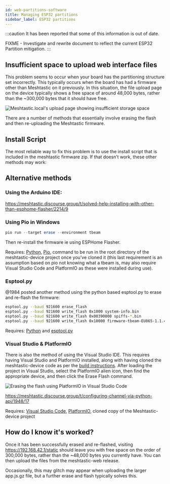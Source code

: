 ```yaml
---
id: web-partitions-software
title: Managing ESP32 partitions
sidebar_label: ESP32 partitions
---
```

:::caution
It has been reported that some of this information is out of date.

FIXME - Investigate and rewrite document to reflect the current ESP32 Partition mitigation.
:::

## Insufficient space to upload web interface files

This problem seems to occur when your board has the partitioning structure set incorrectly. This typically occurs when the board has had a firmware other than Meshtastic on it previously. In this situation, the file upload page on the device typically shows a free space of around 48,000 bytes, rather than the ~300,000 bytes that it should have free.

![Meshtastic.local's upload page showing insufficient storage space](/img/insufficient-space.png)

There are a number of methods that essentially involve erasing the flash and then re-uploading the Meshtastic firmware.

## Install Script

The most reliable way to fix this problem is to use the install script that is included in the meshtastic firmware zip. If that doesn’t work, these other methods may work:

## Alternative methods

### Using the Arduino IDE:

https://meshtastic.discourse.group/t/solved-help-installing-with-other-than-esphome-flasher/2214/9

### Using Pio in Windows
```powershell
pio run --target erase --environment tbeam
```
Then re-install the firmware ie using ESPHome Flasher.

Requires: [Python](https://www.python.org/), [Pio](https://pypi.org/project/pio/), command to be run in the root directory of the meshtastic-device project once you’ve cloned it (this last requirement is an assumption based on pio not knowing what a tbeam is, may also require Visual Studio Code and PlatformIO as these were installed during use).

### Esptool.py
@1984 posted another method using the python based esptool.py to erase and re-flash the firmware:
```bash
esptool.py --baud 921600 erase_flash
esptool.py --baud 921600 write_flash 0x1000 system-info.bin
esptool.py --baud 921600 write_flash 0x00390000 spiffs-*.bin
esptool.py --baud 921600 write_flash 0x10000 firmware-tbeam-EU865-1.1.42.bin
```

Requires: [Python](https://www.python.org/) and [esptool.py](https://github.com/espressif/esptool)

### Visual Studio & PlatformIO
There is also the method of using the Visual Studio IDE. This requires having Visual Studio and PlatformIO installed, along with having cloned the meshtastic-device code as per the [build instructions](/docs/software/other/build-instructions). After loading the project in Visual Studio, select the PlatformIO alien icon, then find the appropriate device, and then click the Erase Flash command.

![Erasing the flash using PlatformIO in Visual Studio Code](/img/platformio-erase.png)

https://meshtastic.discourse.group/t/configuring-channel-via-python-api/1948/17

Requires: [Visual Studio Code](https://code.visualstudio.com/), [PlatformIO](https://platformio.org/), cloned copy of the Meshtastic-device project

## How do I know it's worked?

Once it has been successfully erased and re-flashed, visiting https://192.168.42.1/static should leave you with free space on the order of 300,000 bytes, rather than the ~48,000 bytes you currently have. You can then upload the files from the meshtastic-web release.

Occasionally, this may glitch may appear when uploading the larger app.js.gz file, but a further erase and flash typically solves this.
